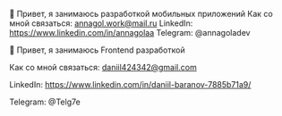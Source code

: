 
👋 Привет, я занимаюсь разработкой мобильных приложений
Как со мной связаться: annagol.work@mail.ru
LinkedIn: https://www.linkedin.com/in/annagolaa
Telegram: @annagoladev

👋 Привет, я занимаюсь Frontend разработкой

Как со мной связаться:  daniil424342@gmail.com

LinkedIn:  https://www.linkedin.com/in/daniil-baranov-7885b71a9/

Telegram:  @Telg7e
